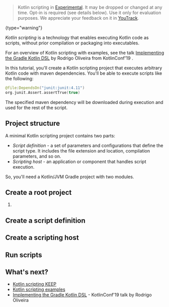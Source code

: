 [//]: # (title: Get started with Kotlin scripting – tutorial)

> Kotlin scripting in [Experimental](components-stability.md). It may be dropped or changed at any time.
> Opt-in is required (see details below). Use it only for evaluation purposes. We appreciate your feedback on it in [YouTrack](https://kotl.in/issue).
>
{type="warning"}

_Kotlin scripting_ is a technology that enables executing Kotlin code as scripts, without prior compilation or
packaging into executables.

For an overview of Kotlin scripting with examples, see the talk [Implementing the Gradle Kotlin DSL](https://kotlinconf.com/2019/talks/video/2019/126701/) 
by Rodrigo Oliveira from KotlinConf'19 .

In this tutorial, you'll create a Kotlin scripting project that executes arbitrary Kotlin code with maven dependencies.
You'll be able to execute scripts like the following:

```kotlin
@file:DependsOn("junit:junit:4.11")
org.junit.Assert.assertTrue(true)
```

The specified maven dependency will be downloaded during execution and used for the rest of the script.

## Project structure

A minimal Kotlin scripting project contains two parts:
* _Script definition_ - a set of parameters and configurations that define the script type. It includes the file extension
and location, compilation parameters, and so on.
* _Scripting host_ - an application or component that handles script execution.

So, you'll need a Kotlin/JVM Gradle project with two modules.

## Create a root project

1. 

## Create a script definition

## Create a scripting host

## Run scripts

## What's next?

* [Kotlin scripting KEEP](https://github.com/Kotlin/KEEP/blob/master/proposals/scripting-support.md)
* [Kotlin scripting examples](https://github.com/Kotlin/kotlin-script-examples)
* [Implementing the Gradle Kotlin DSL](https://kotlinconf.com/2019/talks/video/2019/126701/) - KotlinConf'19 talk by Rodrigo Oliveira